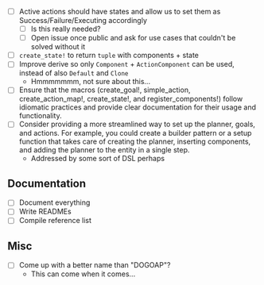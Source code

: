 - [ ] Active actions should have states and allow us to set them as Success/Failure/Executing accordingly
    - [ ] Is this really needed?
    - [ ] Open issue once public and ask for use cases that couldn't be solved without it

- [ ] `create_state!` to return `tuple` with components + state
- [ ] Improve derive so only `Component` + `ActionComponent` can be used, instead of also `Default` and `Clone`
    - Hmmmmmmm, not sure about this...
- [ ] Ensure that the macros (create_goal!, simple_action, create_action_map!, create_state!, and register_components!) follow idiomatic practices and provide clear documentation for their usage and functionality.
- [ ] Consider providing a more streamlined way to set up the planner, goals, and actions. For example, you could create a builder pattern or a setup function that takes care of creating the planner, inserting components, and adding the planner to the entity in a single step.
    - Addressed by some sort of DSL perhaps

## Documentation

- [ ] Document everything
- [ ] Write READMEs
- [ ] Compile reference list

## Misc

- [ ] Come up with a better name than "DOGOAP"?
    - This can come when it comes...
